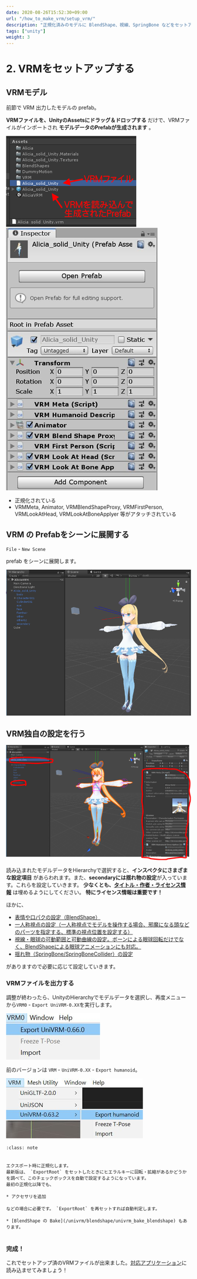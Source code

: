 ```yaml
---
date: 2020-08-26T15:52:30+09:00
url: "/how_to_make_vrm/setup_vrm/"
description: "正規化済みのモデルに BlendShape、視線、SpringBone などをセットアップして再出力する"
tags: ["unity"]
weight: 3
---
```


# 2. VRMをセットアップする

## VRMモデル

前節で VRM 出力したモデルの prefab。

**VRMファイルを、UnityのAssetsにドラッグ＆ドロップする** だけで、VRMファイルがインポートされ **モデルデータのPrefabが生成されます** 。

![img](/_static/images/vrm/vrm_prefab.png)
![img](/_static/images/vrm/vrm_components.jpg)

* 正規化されている
* VRMMeta, Animator, VRMBlendShapeProxy, VRMFirstPerson, VRMLookAtHead, VRMLookAtBoneApplyer 等がアタッチされている

## VRM の Prefabをシーンに展開する

`File` - `New Scene`

prefab をシーンに展開します。

![img](/_static/images/vrm/alicia_scene2.png)

## VRM独自の設定を行う
![img](/_static/images/vrm/vrm_settings.png)

読み込まれたモデルデータをHierarchyで選択すると、**インスペクタにさまざまな設定項目** があらわれます。また、**secondaryには揺れ物の設定**が入っています。これらを設定していきます。
**少なくとも、[タイトル・作者・ライセンス情報](/univrm/meta/univrm_meta)** は埋めるようにしてください。 **特にライセンス情報は重要です！**

ほかに、

* [表情や口パクの設定（BlendShape）](/univrm/blendshape/univrm_blendshape)
* [一人称視点の設定（一人称視点でモデルを操作する場合、邪魔になる頭などのパーツを指定する、標準の視点位置を設定する）](/univrm/firstperson/univrm_firstperson)
* [視線・眼球の可動範囲と可動曲線の設定。ボーンによる眼球回転だけでなく、BlendShapeによる眼球アニメーションにも対応。](/univrm/lookat/univrm_lookat)
* [揺れ物（SpringBone/SpringBoneCollider）の設定](/univrm/springbone/univrm_secondary)

がありますので必要に応じて設定していきます。

### VRMファイルを出力する

調整が終わったら、UnityのHierarchyでモデルデータを選択し、再度メニューから`VRM0` - `Export UniVRM-0.XX`を実行します。

![vrm_menu](/_static/images/vrm/vrm_menu.jpg)
<br>

前のバージョンは `VRM` - `UniVRM-0.XX` - `Export humanoid`。

![UniVRMExportHumanoid](/_static/images/vrm/UniVRMExportHumanoid.jpg)
<br>

```{admonition} Pose Freeze
:class: note


エクスポート時に正規化します。
最新版は、 `ExportRoot` をセットしたときにヒエラルキーに回転・拡縮があるかどうかを調べて、このチェックボックスを自動で設定するようになっています。
最初の正規化以降でも、

* アクセサリを追加

などの場合に必要です。 `ExportRoot` を再セットすれば自動判定します。

* [BlendShape の Bake](/univrm/blendshape/univrm_bake_blendshape) もあります。


```


### 完成！
これでセットアップ済のVRMファイルが出来ました。[対応アプリケーション](/vrm/vrm_applications)に読み込ませてみましょう！
